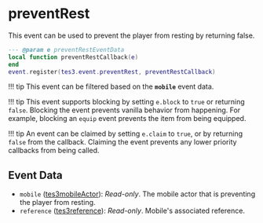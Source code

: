 # preventRest

This event can be used to prevent the player from resting by returning false.

```lua
--- @param e preventRestEventData
local function preventRestCallback(e)
end
event.register(tes3.event.preventRest, preventRestCallback)
```

!!! tip
	This event can be filtered based on the **`mobile`** event data.

!!! tip
	This event supports blocking by setting `e.block` to `true` or returning `false`. Blocking the event prevents vanilla behavior from happening. For example, blocking an `equip` event prevents the item from being equipped.

!!! tip
	An event can be claimed by setting `e.claim` to `true`, or by returning `false` from the callback. Claiming the event prevents any lower priority callbacks from being called.

## Event Data

* `mobile` ([tes3mobileActor](../../types/tes3mobileActor)): *Read-only*. The mobile actor that is preventing the player from resting.
* `reference` ([tes3reference](../../types/tes3reference)): *Read-only*. Mobile's associated reference.


